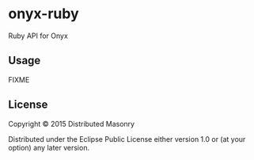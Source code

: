 # onyx-ruby     

Ruby API for Onyx

## Usage

FIXME

## License

Copyright © 2015 Distributed Masonry 

Distributed under the Eclipse Public License either version 1.0 or (at
your option) any later version.